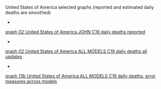 United States of America selected graphs (reported and estimated daily deaths are smoothed) 

*

[graph 02 United States of America JOHN C19 daily deaths reported](https://github.com/pourmalek/CovidLongitudinal/blob/main/output/countries/United%20States%20of%20America/graph%2002%20United%20States%20of%20America%20JOHN%20C19%20daily%20deaths%20reported.pdf)


*

[graph 02 United States of America ALL MODELS C19 daily deaths all updates](https://github.com/pourmalek/CovidLongitudinal/blob/main/output/countries/United%20States%20of%20America/graph%2002%20United%20States%20of%20America%20ALL%20MODELS%20C19%20daily%20deaths%20all%20updates.pdf)


*

[graph 13b United States of America ALL MODELS C19 daily deaths, error measures across models](https://github.com/pourmalek/CovidLongitudinal/blob/main/output/countries/United%20States%20of%20America/graph%2013b%20United%20States%20of%20America%20ALL%20MODELS%20C19%20daily%20deaths%2C%20error%20measures%20across%20models.pdf)

